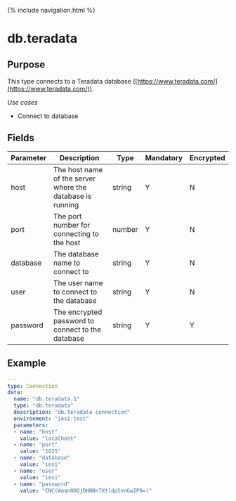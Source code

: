 {% include navigation.html %}
# db.teradata
## Purpose
This type connects to a Teradata database ([https://www.teradata.com/](https://www.teradata.com/)).

*Use cases*
* Connect to database

## Fields

|Parameter|Description|Type|Mandatory|Encrypted|
|---------|-----------|----|---------|---------|
|host|The host name of the server where the database is running|string|Y|N|
|port|The port number for connecting to the host|number|Y|N|
|database|The database name to connect to|string|Y|N|        
|user|The user name to connect to the database|string|Y|N|
|password|The encrypted password to connect to the database|string|Y|Y|

## Example
```yaml
---
type: Connection
data:
  name: "db.teradata.1"
  type: "db.teradata"
  description: "db.teradata connection"
  environment: "iesi-test"
  parameters:
  - name: "host"
    value: "localhost"
  - name: "port"
    value: "1025"
  - name: "database"
    value: "iesi"
  - name: "user"
    value: "iesi"
  - name: "password"
    value: "ENC(Waan0DOjDHNBnTXtldp5xnGwIP0=)"
```
